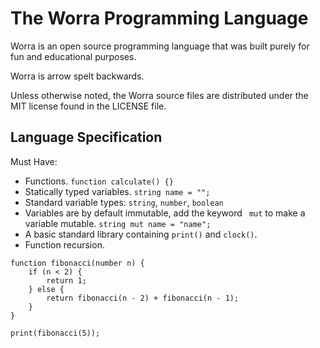 # The Worra Programming Language

Worra is an open source programming language that was built purely for fun and educational purposes.

Worra is arrow spelt backwards.

Unless otherwise noted, the Worra source files are distributed under the
MIT license found in the LICENSE file.


## Language Specification
Must Have:
- Functions. `function calculate() {}`
- Statically typed variables. `string name = "";`
- Standard variable types: `string`, `number`, `boolean`
- Variables are by default immutable, add the keyword ` mut` to make a variable mutable. `string mut name = "name";`
- A basic standard library containing `print()` and `clock()`.
- Function recursion.
```
function fibonacci(number n) {
    if (n < 2) {
        return 1;
    } else {
        return fibonacci(n - 2) + fibonacci(n - 1);
    }
}

print(fibonacci(5));
```

